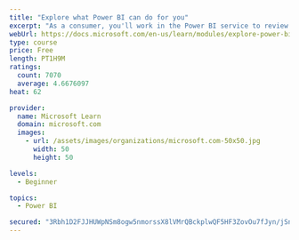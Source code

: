```yaml
---
title: "Explore what Power BI can do for you"
excerpt: "As a consumer, you'll work in the Power BI service to review and interact with content that has been shared with you. This module provides the foundational information that you need to work effectively in the Power BI service."
webUrl: https://docs.microsoft.com/en-us/learn/modules/explore-power-bi-service/
type: course
price: Free
length: PT1H9M
ratings:
  count: 7070
  average: 4.6676097
heat: 62

provider:
  name: Microsoft Learn
  domain: microsoft.com
  images:
    - url: /assets/images/organizations/microsoft.com-50x50.jpg
      width: 50
      height: 50

levels:
  - Beginner

topics:
  - Power BI

secured: "3Rbh1D2FJJHUWpNSm8ogw5nmorssX8lVMrQBckplwQF5HF3ZovOu7fJyn/jSnbMH6qRnVCkPb636dJQUZHANtaTN7du9WG27WG2hT90P+V2AdHej5vRdlc+A7j3eAonfCzJZjtxsUQLkuNmdK8pOO0LWO8NxKsfDwCAlg2d7SvLWRrK6PBlm4U6QMQLjytHXmUG81jc6JSYFMZgPtZhx2fWmsgbBqLyMT27+11ongBrOl1fVqW5GkK05uXK2WauHP3SEW+xmhK+XkBaDfwgvxxPN0qpyU/veTYZ+NjDPa/0Fj1GZelpRH8Ehu/GGMSL/J98l1VtEdHMq5GiOqWR3E1R2yyXuNshbsVGbUavYMIRBDAyBs+DpZFXYcfnZrJzVTX2ZwWqAq5dXFkHUaIjcLKVBHbw6kN3N74T5iBsfupo=;SaBuD7BpihoNLIk7kP41/A=="
---
```


